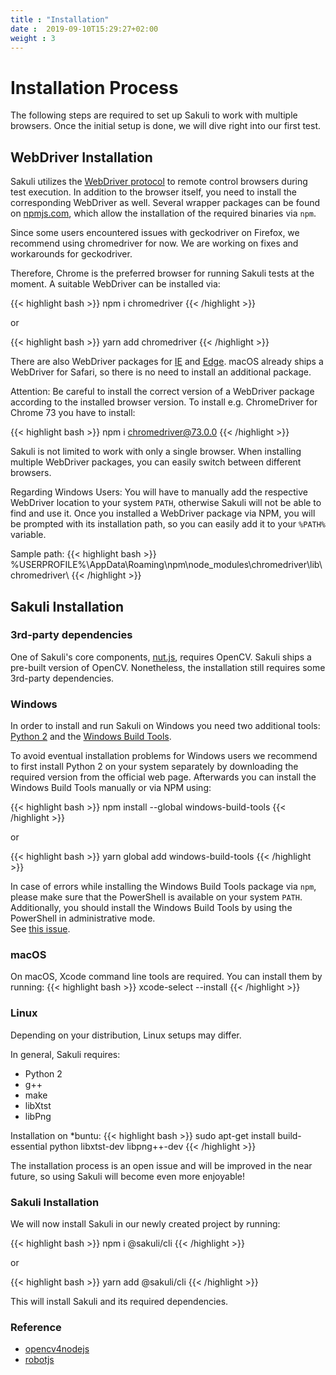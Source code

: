 ```yaml
---
title : "Installation"
date :  2019-09-10T15:29:27+02:00
weight : 3
---
```


# Installation Process

The following steps are required to set up Sakuli to work with multiple browsers.
Once the initial setup is done, we will dive right into our first test.

## WebDriver Installation

Sakuli utilizes the <a href="https://www.w3.org/TR/webdriver1/" target="_blank">WebDriver protocol</a> to remote control browsers during test execution.
In addition to the browser itself, you need to install the corresponding WebDriver as well.
Several wrapper packages can be found on <a href="https://npmjs.com" target="_blank">npmjs.com</a>, which allow the installation of the required binaries via `npm`.

Since some users encountered issues with geckodriver on Firefox, we recommend using chromedriver for now. We are working on fixes and workarounds for geckodriver.

Therefore, Chrome is the preferred browser for running Sakuli tests at the moment. A suitable WebDriver can be installed via: 

{{< highlight bash >}}
npm i chromedriver
{{< /highlight >}}

or

{{< highlight bash >}}
yarn add chromedriver
{{< /highlight >}}

There are also WebDriver packages for <a href="https://www.npmjs.com/package/iedriver" target="_blank">IE</a> and <a href="https://www.npmjs.com/package/edgedriver" target="_blank">Edge</a>.
macOS already ships a WebDriver for Safari, so there is no need to install an additional package.

Attention: Be careful to install the correct version of a WebDriver package according to the installed browser version. To install e.g. ChromeDriver for Chrome 73 you have to install:

{{< highlight bash >}}
npm i chromedriver@73.0.0
{{< /highlight >}}

Sakuli is not limited to work with only a single browser.
When installing multiple WebDriver packages, you can easily switch between different browsers.

Regarding Windows Users: You will have to manually add the respective WebDriver location to your system `PATH`, otherwise Sakuli will not be able to find and use it. Once you installed a WebDriver package via NPM, you will be prompted with its installation path, so you can easily add it to your `%PATH%` variable.

Sample path:
{{< highlight bash >}}
%USERPROFILE%\\AppData\\Roaming\\npm\\node_modules\\chromedriver\\lib\\chromedriver\\
{{< /highlight >}}

## Sakuli Installation

### 3rd-party dependencies

One of Sakuli's core components, <a href="https://github.com/nut-tree/nut-js" target="_blank">nut.js</a>, requires OpenCV.
Sakuli ships a pre-built version of OpenCV. Nonetheless, the installation still requires some 3rd-party dependencies.

### Windows

In order to install and run Sakuli on Windows you need two additional tools: <a href="https://www.python.org/downloads/windows/" target="_blank">Python 2</a> and the <a href="https://www.microsoft.com/en-us/download/details.aspx?id=48159" target="_blank">Windows Build Tools</a>. 

To avoid eventual installation problems for Windows users we recommend to first install Python 2 on your system separately by downloading the required version from the official web page. Afterwards you can install the Windows Build Tools manually or via NPM using: 

{{< highlight bash >}}
npm install --global windows-build-tools
{{< /highlight >}}

or

{{< highlight bash >}}
yarn global add windows-build-tools
{{< /highlight >}}

In case of errors while installing the Windows Build Tools package via `npm`, please make sure that the PowerShell is available on your system `PATH`. Additionally, you should install the Windows Build Tools by using the PowerShell in administrative mode.  
See <a href="https://github.com/felixrieseberg/windows-build-tools/issues/20#issuecomment-373885943" target="_blank">this issue</a>.

### macOS
On macOS, Xcode command line tools are required.
You can install them by running:
{{< highlight bash >}}
xcode-select --install
{{< /highlight >}}

### Linux

Depending on your distribution, Linux setups may differ.

In general, Sakuli requires:

- Python 2
- g++
- make
- libXtst
- libPng

Installation on *buntu:
{{< highlight bash >}}
sudo apt-get install build-essential python libxtst-dev libpng++-dev
{{< /highlight >}}

The installation process is an open issue and will be improved in the near future, so using Sakuli will become even more enjoyable!

### Sakuli Installation

We will now install Sakuli in our newly created project by running:

{{< highlight bash >}}
npm i @sakuli/cli
{{< /highlight >}}

or

{{< highlight bash >}}
yarn add @sakuli/cli
{{< /highlight >}}

This will install Sakuli and its required dependencies.

### Reference
- <a href="https://github.com/justadudewhohacks/opencv4nodejs#how-to-install" target="_blank">opencv4nodejs</a>
- <a href="http://robotjs.io/docs/building" target="_blank">robotjs</a>



